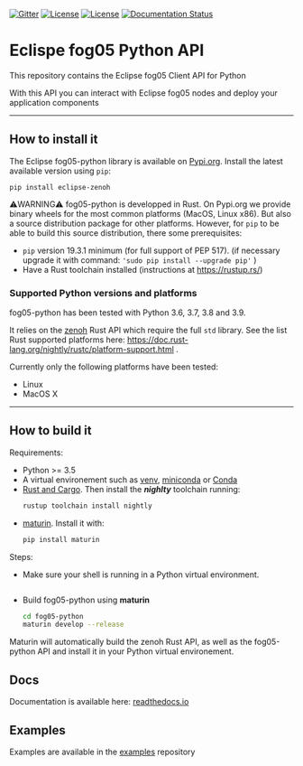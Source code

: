 [![Gitter](https://badges.gitter.im/atolab/fog05.svg)](https://gitter.im/atolab/fog05?utm_source=badge&utm_medium=badge&utm_campaign=pr-badge)
[![License](https://img.shields.io/badge/License-EPL%202.0-blue)](https://choosealicense.com/licenses/epl-2.0/)
[![License](https://img.shields.io/badge/License-Apache%202.0-blue.svg)](https://opensource.org/licenses/Apache-2.0)
[![Documentation Status](https://readthedocs.org/projects/eclipse-fog05-python3-client-api/badge/?version=latest)](https://eclipse-fog05-python3-client-api.readthedocs.io/en/latest/?badge=latest)

# Eclispe fog05 Python API

This repository contains the Eclipse fog05 Client API for Python

With this API you can interact with Eclipse fog05 nodes and deploy your application components


-------------------------------
## How to install it

The Eclipse fog05-python library is available on [Pypi.org](https://pypi.org/project/eclipse-zenoh/).
Install the latest available version using `pip`:
```
pip install eclipse-zenoh
```

:warning:WARNING:warning: fog05-python is developped in Rust.
On Pypi.org we provide binary wheels for the most common platforms (MacOS, Linux x86). But also a source distribution package for other platforms.
However, for `pip` to be able to build this source distribution, there some prerequisites:
 - `pip` version 19.3.1 minimum (for full support of PEP 517).
   (if necessary upgrade it with command: `'sudo pip install --upgrade pip'` )
 - Have a Rust toolchain installed (instructions at https://rustup.rs/)

### Supported Python versions and platforms

fog05-python has been tested with Python 3.6, 3.7, 3.8 and 3.9.

It relies on the [zenoh](https://github.com/eclipse-zenoh/zenoh/tree/master/zenoh) Rust API which require the full `std` library. See the list Rust supported platforms here: https://doc.rust-lang.org/nightly/rustc/platform-support.html .

Currently only the following platforms have been tested:
 * Linux
 * MacOS X


-------------------------------
## How to build it

Requirements:
 * Python >= 3.5
 * A virtual environement such as [venv](https://docs.python.org/3/library/venv.html), [miniconda](https://docs.conda.io/en/latest/miniconda.html) or [Conda](https://docs.conda.io/projects/conda/en/latest/)
 * [Rust and Cargo](https://doc.rust-lang.org/cargo/getting-started/installation.html).
   Then install the __*nighlty*__ toolchain running:
   ```bash
   rustup toolchain install nightly
   ```
 * [maturin](https://github.com/PyO3/maturin). Install it with:
   ```bash
   pip install maturin
   ```

Steps:
 * Make sure your shell is running in a Python virtual environment.
 ```bash

 ```
 * Build fog05-python using **maturin**
   ```bash
   cd fog05-python
   maturin develop --release
   ```

Maturin will automatically build the zenoh Rust API, as well as the fog05-python API and install it in your Python virtual environement.


## Docs

Documentation is available here: [readthedocs.io](https://eclipse-fog05-python3-client-api.readthedocs.io/en/latest/?badge=latest)

## Examples

Examples are available in the [examples](https://github.com/eclipse-fog05/examples/tree/master/fim_api/python) repository
